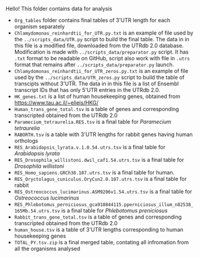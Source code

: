 Hello! This folder contains data for analysis

- `Org_tables` folder contains final tables of 3'UTR length for each organism separately
- `Chlamydomonas_reinhardtii_for_UTR.py.txt` is an example of file used by the `../scripts_data/UTR.py` script to build the final table. The data in in this file is a modified file, downloaded from the UTRdb 2.0 database. Modification is made with `../scripts_data/preparator.py` script. It has `.txt` format to be readable on GitHub, script also work with file in `.utrs` format that remains after `../scripts_data/preparator.py` launch.
- `Chlamydomonas_reinhardtii_for_UTR_zeros.py.txt` is an example of file used by the `../scripts_data/UTR_zeros.py` script to build the  table of transcipts without 3'UTR. The data in in this file is a list of Ensembl transcript IDs that has only 5'UTR entries in the UTRdb 2.0.
- `HK_genes.txt` is a list of human housekeeping genes, obtained from https://www.tau.ac.il/~elieis/HKG/
- `Human_trans_gene_total.tsv` is a table of genes and corresponding transcripted obtained from the UTRdb 2.0
- `Paramecium_tetraurelia.RES.tsv` is a final table for *Paramecium tetraurelia*
- `RABORTH.tsv` is a table with 3'UTR lengths for rabbit genes having human orthologs
- `RES_Arabidopsis_lyrata.v.1.0.54.utrs.tsv` is a final table for *Arabidopsis lyrata*
- `RES_Drosophila_willistoni.dwil_caf1.54.utrs.tsv` is a final table for *Drosophila willistoni*
- `RES_Homo_sapiens.GRCh38.107.utrs.tsv` is a final table for human.
- `RES_Oryctolagus_cuniculus.OryCun2.0.107.utrs.tsv` is a final table for rabbit
- `RES_Ostreococcus_lucimarinus.ASM9206v1.54.utrs.tsv` is a final table for *Ostreococcus lucimarinus*
- `RES_Phlebotomus_perniciosus_gca918844115.pperniciosus_illum_n82538_165Mb.54.utrs.tsv` is a final table for *Phlebotomus preniciosus*
- `Rabbit_trans_gene_total.tsv` is a table of genes and corresponding transcripted obtained from the UTRdb 2.0
- `human_house.tsv` is a table of 3'UTR lengths corresponding to human housekeeping genes
- `TOTAL_PY.tsv.zip` is a final merged table, contating all infromation from all the organisms analysed
  

